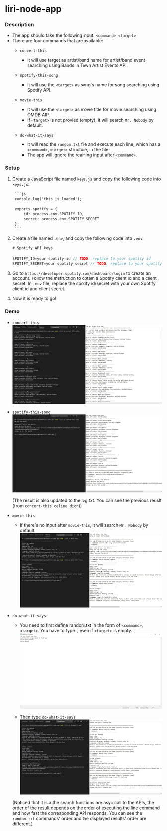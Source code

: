 # liri-node-app

### Description
* The app should take the following input: `<command> <target>`
* There are four commands that are available:
    * `concert-this`
        * It will use target as artist/band name for artist/band event searching using Bands in Town Artist Events API.

    * `spotify-this-song`
        * It will use the `<target>` as song's name for song searching using Spotify API.
    
    * `movie-this`
        * It will use the `<target>` as movie title for movie searching using OMDB AIP.
        * If `<target>` is not provied (empty), it will search `Mr. Nobody` by default.

    * `do-what-it-says`
        * It will read the `random.txt` file and execute each line, which has a `<command>,<target>` structure, in the file.
        * The app will ignore the reaming input after `<command>`.


### Setup
1. Create a JavaScript file named `keys.js` and copy the following code into `keys.js`:

        ```js
        console.log('this is loaded');

        exports.spotify = {
            id: process.env.SPOTIFY_ID,
            secret: process.env.SPOTIFY_SECRET
        };
        ```

2. Create a file named `.env`, and copy the following code into `.env`:
    ```js
    # Spotify API keys

    SPOTIFY_ID=your-spotify-id // TODO: replace to your spotify id
    SPOTIFY_SECRET=your-spotify-secret // TODO: replace to your spotify secret

    ```
3. Go to `https://developer.spotify.com/dashboard/login` to create an account. Follow the instruction to obtain a Spotify client id and a client secret. In `.env` file, replace the spotify id/secret with your own Spotify client id and client secret.

4. Now it is ready to go!


### Demo
* `concert-this`
    ![concert-this-result](/Demo/images/concert-this-result.jpg)

* `spotify-this-song`
    ![spotify-this-song-result](/Demo/images/spotify-this-song-result.jpg)

    (The result is also updated to the log.txt. You can see the previous reuslt (from `concert-this celine dion`))

* `movie-this`
    * If there's no input after `movie-this`, it will search `Mr. Nobody` by default.
    ![movie-this-result](/Demo/images/movie-this-result.jpg)

* `do-what-it-says`
    * You need to first define random.txt in the form of `<command>,<target>`. You have to type `,` even if `<target>` is empty.
    ![toDoList](/Demo/images/toDoList.jpg)

    * Then type `do-what-it-says`
    ![do-what-it-says-result](/Demo/images/do-what-it-says-result.jpg)

    (Noticed that it is a the search functions are asyc call to the APIs, the order of the result depends on the order of executing the line command and how fast the corresponding API responds. You can see the `random.txt` commands' order and the displayed results' order are different.)







